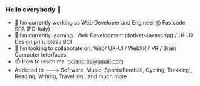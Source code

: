 ### Hello everybody 👋

- 🔭 I’m currently working as Web Developer and Engineer @ Fastcode SPA (FC-Italy)
- 🌱 I’m currently learning : Web Development (dotNet-Javascript) / UI-UX Design principles / BCI
- 👯 I’m looking to collaborate on: Web/ UX-UI / WebXR / VR / Brain Computer Interfaces
- 📫 How to reach me: gciandrini@gmail.com 
- Addicted to ---> Software, Music, Sports(Football, Cycling, Trekking), Reading, Writing, Travelling...and much more 
